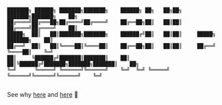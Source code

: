 ```

███████╗ ██████╗ ███████╗███████╗    ██████╗ ██╗   ██╗██╗     ███████╗███████╗    ██╗
██╔════╝██╔═══██╗██╔════╝██╔════╝    ██╔══██╗██║   ██║██║     ██╔════╝██╔════╝    ██║
█████╗  ██║   ██║███████╗███████╗    ██████╔╝██║   ██║██║     █████╗  ███████╗    ██║
██╔══╝  ██║   ██║╚════██║╚════██║    ██╔══██╗██║   ██║██║     ██╔══╝  ╚════██║    ╚═╝
██║     ╚██████╔╝███████║███████║    ██║  ██║╚██████╔╝███████╗███████╗███████║    ██╗
╚═╝      ╚═════╝ ╚══════╝╚══════╝    ╚═╝  ╚═╝ ╚═════╝ ╚══════╝╚══════╝╚══════╝    ╚═╝
                                                                                     
```

See why [here](https://dwheeler.com/oss_fs_why.html) and [here](https://en.wikipedia.org/wiki/Free_and_open-source_software) 🚀

